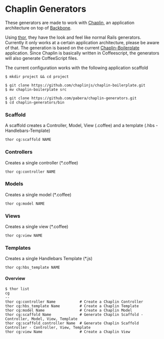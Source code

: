 Chaplin Generators
==================

These generators are made to work with [Chaplin](https://github.com/chaplinjs/chaplin), an application architecture on top of [Backbone](https://github.com/documentcloud/backbone). 

Using [thor](https://github.com/wycats/thor), they have the look and feel like normal Rails generators. Currently it only works at a certain application architecture, please be aware of that. The generation is based on the current [Chaplin-Boilerplate](https://github.com/chaplinjs/chaplin-boilerplate) application. Since Chaplin is basically written in Coffeescript, the generators will also generate CoffeeScript files.

The current configuration works with the following application scaffold

```
$ mkdir project && cd project

$ git clone https://github.com/chaplinjs/chaplin-boilerplate.git
$ mv chaplin-boilerplate src

$ git clone https://github.com/pabera/chaplin-generators.git
$ cd chaplin-generators/bin
```

### Scaffold
A scaffold creates a Controller, Model, View (.coffee) and a template (.hbs - Handlebars-Template)

`thor cg:scaffold NAME`


### Controllers
Creates a single controller (*.coffee)

`thor cg:controller NAME`


### Models
Creates a single model (*.coffee)

`thor cg:model NAME`


### Views
Creates a single view (*.coffee)

`thor cg:view NAME`


### Templates
Creates a single Handlebars Template (*.js)

`thor cg:hbs_template NAME`


#### Overview
```
$ thor list
cg
--
thor cg:controller Name           # Create a Chaplin Controller
thor cg:hbs_template Name         # Create a Chaplin Template
thor cg:model Name                # Create a Chaplin Model
thor cg:scaffold Name             # Generate Chaplin Scaffold - Controller, Model, View, Template
thor cg:scaffold_controller Name  # Generate Chaplin Scaffold Controller - Controller, View, Template
thor cg:view Name                 # Create a Chaplin View
```